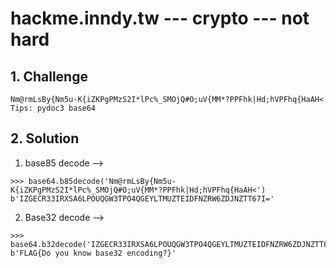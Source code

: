 # hackme.inndy.tw --- crypto --- not hard

## 1. Challenge

```
Nm@rmLsBy{Nm5u-K{iZKPgPMzS2I*lPc%_SMOjQ#O;uV{MM*?PPFhk|Hd;hVPFhq{HaAH<
Tips: pydoc3 base64
```

## 2. Solution

1. base85 decode -->

```
>>> base64.b85decode('Nm@rmLsBy{Nm5u-K{iZKPgPMzS2I*lPc%_SMOjQ#O;uV{MM*?PPFhk|Hd;hVPFhq{HaAH<')
b'IZGECR33IRXSA6LPOUQGW3TPO4QGEYLTMUZTEIDFNZRW6ZDJNZTT67I='
```

2. Base32 decode -->

```
>>> base64.b32decode('IZGECR33IRXSA6LPOUQGW3TPO4QGEYLTMUZTEIDFNZRW6ZDJNZTT67I=')
b'FLAG{Do you know base32 encoding?}'
```

